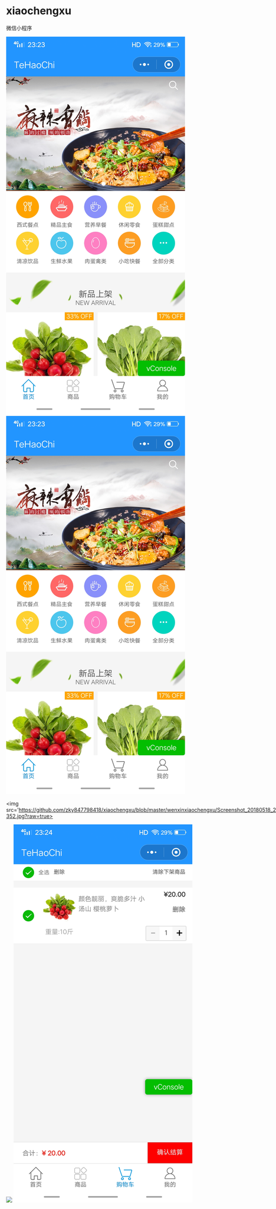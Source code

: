 # xiaochengxu
<p>微信小程序</p>

<div style='width:750px'>
<img src='https://github.com/zky847798418/xiaochengxu/blob/master/wenxinxiaochengxu/Screenshot_20180518_232336.jpg?raw=true'>

<img src='https://github.com/zky847798418/xiaochengxu/blob/master/wenxinxiaochengxu/Screenshot_20180518_232336.jpg?raw=true'>


<img src='https://github.com/zky847798418/xiaochengxu/blob/master/wenxinxiaochengxu/Screenshot_20180518_232352.jpg?raw=true>


<img src='https://github.com/zky847798418/xiaochengxu/blob/master/wenxinxiaochengxu/Screenshot_20180518_232355.jpg?raw=true'>


<img src='https://github.com/zky847798418/xiaochengxu/blob/master/wenxinxiaochengxu/Screenshot_20180518_232405.jpg?raw=true'>

</div>

